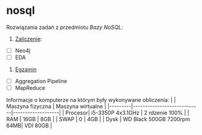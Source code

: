 # nosql
Rozwiązania zadań z przedmiotu *Bazy NoSQL*:

1. [Zaliczenie](zaliczenie.md):
 - [ ] Neo4j
 - [ ] EDA
1. [Egzamin](egzamin.md)
 - [ ] Aggregation Pipeline
 - [ ] MapReduce

Informacje o komputerze na którym były wykonywane obliczenia:
|         | Maszyna fizyczna           | Maszyna wirtualne |
|---------|----------------------------|-------------------|
| Procesor| i5-3350P 4x3.1GHz          | 2 rdzenie 100%    |
| RAM     | 16GB                       | 8GB               |
| SWAP    | 0                          | 4GB               |
| Dysk    | WD Black 500GB 7200rpm 64MB| VDI 80GB          |
